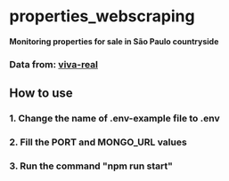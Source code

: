 # **properties_webscraping**
#### Monitoring properties for sale in São Paulo countryside


### **Data from**: [viva-real](https://www.vivareal.com.br)


## **How to use**
### 1. Change the name of .env-example file to .env
### 2. Fill the PORT and MONGO_URL values
### 3. Run the command "npm run start"
